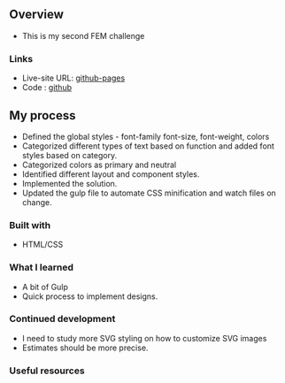## Overview

- This is my second FEM challenge

### Links

- Live-site URL: [github-pages](https://sivakumars.github.io/FEM-HTML-CSS-Challenges/nft-preview-card-component/)
- Code : [github](https://github.com/sivakumars/FEM-HTML-CSS-Challenges/tree/main/nft-preview-card-component)

## My process

- Defined the global styles  - font-family font-size, font-weight, colors
- Categorized different types of text based on function and added font styles based on category.
- Categorized colors as primary and neutral
- Identified different layout and component styles.
- Implemented the solution.
- Updated the gulp file to automate CSS minification and watch files on change.

### Built with

 - HTML/CSS

### What I learned

 - A bit of Gulp
 - Quick process to implement designs.

### Continued development

 - I need to study more SVG styling on how to customize SVG images
 - Estimates should be more precise.

### Useful resources
